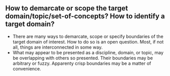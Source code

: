 ## How to demarcate or scope the target domain/topic/set-of-concepts?  How to identify a target domain?

- There are many ways to demarcate, scope or specify boundaries of the target domain of interest. How to do so is an open question. Most, if not all, things are interconnected in some way. 
- What may appear to be presented as a discipline, domain, or topic, may be overlapping with others so presented. Their boundaries may be arbitrary or fuzzy. Apparenty crisp boundaries may be a matter of convenience.
